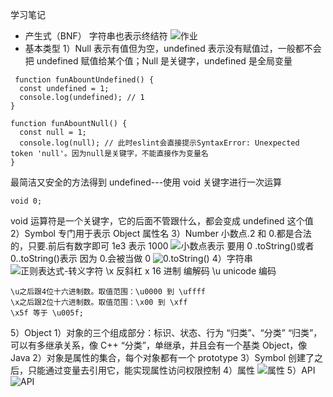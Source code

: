 学习笔记

- 产生式（BNF）
  字符串也表示终结符
  ![作业](https://upload-images.jianshu.io/upload_images/11922232-30f97b86b539f568.png?imageMogr2/auto-orient/strip%7CimageView2/2/w/1240)
- 基本类型
  1）Null 表示有值但为空，undefined 表示没有赋值过，一般都不会把 undefined 赋值给某个值；Null 是关键字，undefined 是全局变量

```
 function funAbountUndefined() {
  const undefined = 1;
  console.log(undefined); // 1
}

function funAbountNull() {
  const null = 1;
  console.log(null); // 此时eslint会直接提示SyntaxError: Unexpected token 'null'。因为null是关键字，不能直接作为变量名
}
```

最简洁又安全的方法得到 undefined---使用 void 关键字进行一次运算

```
void 0;
```

void 运算符是一个关键字，它的后面不管跟什么，都会变成 undefined 这个值
2）Symbol 专门用于表示 Object 属性名
3）Number
小数点.2 和 0.都是合法的，只要.前后有数字即可
1e3 表示 1000
![小数点表示](https://upload-images.jianshu.io/upload_images/11922232-a2d429127f5f49f8.png?imageMogr2/auto-orient/strip%7CimageView2/2/w/1240)
要用 0 .toString()或者 0..toString()表示
因为 0.会被当做 0
![0.toString()](https://upload-images.jianshu.io/upload_images/11922232-653dffd7f927b34c.png?imageMogr2/auto-orient/strip%7CimageView2/2/w/1240)
4）字符串
![正则表达式-转义字符](https://upload-images.jianshu.io/upload_images/11922232-584be4d10a536a75.png?imageMogr2/auto-orient/strip%7CimageView2/2/w/1240)
\x 反斜杠 x 16 进制 编解码
\u unicode 编码

```
\u之后跟4位十六进制数。取值范围：\u0000 到 \uffff
\x之后跟2位十六进制数。取值范围：\x00 到 \xff
\x5f 等于 \u005f;
```

5）Object
1）对象的三个组成部分：标识、状态、行为
“归类”、“分类”
“归类”，可以有多继承关系，像 C++
“分类”，单继承，并且会有一个基类 Object，像 Java
2）对象是属性的集合，每个对象都有一个 prototype
3）Symbol 创建了之后，只能通过变量去引用它，能实现属性访问权限控制
4）属性
![属性](https://upload-images.jianshu.io/upload_images/11922232-6b29a10b5d4e0112.png?imageMogr2/auto-orient/strip%7CimageView2/2/w/1240)
5）API
![API](https://upload-images.jianshu.io/upload_images/11922232-19b432c899dca087.png?imageMogr2/auto-orient/strip%7CimageView2/2/w/1240)
